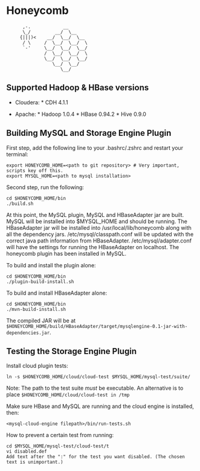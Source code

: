 Honeycomb
==================

```
      ,-.            __
      \_/         __/  \__
     {|||)<    __/  \__/  \__
      / \     /  \__/  \__/  \
      `-'     \__/  \__/  \__/
              /  \__/  \__/  \
              \__/  \__/  \__/
                 \__/  \__/
                    \__/

```


Supported Hadoop & HBase versions
---------------------------------

* Cloudera:
      * CDH 4.1.1

* Apache:
      * Hadoop 1.0.4
      * HBase 0.94.2
      * Hive 0.9.0

Building MySQL and Storage Engine Plugin
----------------------------------------

First step, add the following line to your .bashrc/.zshrc and restart your terminal:
    
    export HONEYCOMB_HOME=<path to git repository> # Very important, scripts key off this.
    export MYSQL_HOME=<path to mysql installation>

Second step, run the following:

    cd $HONEYCOMB_HOME/bin
    ./build.sh

At this point, the MySQL plugin, MySQL and HBaseAdapter jar are built. MySQL will be installed into $MYSQL_HOME and should be running.
The HBaseAdapter jar will be installed into /usr/local/lib/honeycomb along with all the dependency jars. 
/etc/mysql/classpath.conf will be updated with the correct java path information from HBaseAdapter. /etc/mysql/adapter.conf will have the 
settings for running the HBaseAdapter on localhost. The honeycomb plugin has been installed in MySQL.

To build and install the plugin alone:

    cd $HONEYCOMB_HOME/bin
    ./plugin-build-install.sh

To build and install HBaseAdapter alone:

    cd $HONEYCOMB_HOME/bin
    ./mvn-build-install.sh

The compiled JAR will be at `$HONEYCOMB_HOME/build/HBaseAdapter/target/mysqlengine-0.1-jar-with-dependencies.jar`.


Testing the Storage Engine Plugin
-----------------------------

Install cloud plugin tests:

    ln -s $HONEYCOMB_HOME/cloud/cloud-test $MYSQL_HOME/mysql-test/suite/

Note: The path to the test suite *must* be executable. An alternative is to place `$HONEYCOMB_HOME/cloud/cloud-test in /tmp`

Make sure HBase and MySQL are running and the cloud engine is installed, then:

    <mysql-cloud-engine filepath>/bin/run-tests.sh

How to prevent a certain test from running:
    
    cd $MYSQL_HOME/mysql-test/cloud-test/t
    vi disabled.def
    Add text after the ":" for the test you want disabled. (The chosen text is unimportant.)
